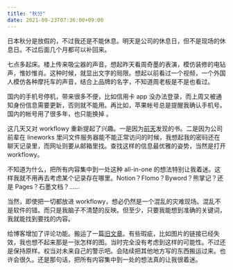 ```yaml
---
title: "秋分"
date: 2021-09-23T07:36:00+09:00
---
```

日本秋分是放假的，不过我还是不能休息。明天是公司的休息日，但不是现场的休息日。不过后面几个月都可以补回来。

七点多起床。楼上传来吸尘器的声音。想起昨天看周奇墨的表演，模仿装修的电钻声，惟妙惟肖。这种时候，就显出文字的局限。想起以前看过一个视频，一个外国人模仿各种摩托车的声音，结合上品牌的名字，不知道周老板是不是也看过。

国内的手机号停机，带来很多不便，比如信用卡 app 没办法登录，而上周又被通知身份信息需要更新，否则就不能用。再比如，苹果帐号总是提醒我确认手机号。国内的帐号用了很多年，也只能换掉 。

这几天又对 workflowy 重新提起了兴趣。一是因为[前天](/cn/diary/20210921)发现的书。二是因为公司前辈在 lineworks 里问文件服务器能不能正常访问的时候，我想起我的密码还在聊天记录里，而网址则要从邮箱里找。查找这样的信息最优雅的姿势，当然是打开 workflowy。

不知道为什么，把所有内容集中到一处这种 all-in-one 的想法特别让我着迷。这样我就不用再去考虑某个记录存在哪里。Notion？Flomo？Byword？熊掌记？还是 Pages？石墨文档？……

当然，即使把一切都放进 workflowy，想必仍然是一个混乱的灾难现场。混乱不是软件的错。而只是我脑子不清楚的反映。但至少，只要我能想到准确的关键词，我就能找到要找的内容。

给博客增加了评论功能。搬运了一篇[旧文章](/cn/diary/20180510)。有些瑕疵，比如图片的链接已经失效，我也想不起来那是一张怎样的图。当时完全没有考虑到这样的可能性。不过还是保持原样。权当对未来自己的警示吧。会陆续把其他地方写的东西搬运过来。也许会很久。还是那句话，把所有内容集中到一处的想法真的让我很着迷。
